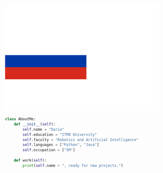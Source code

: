<div align="center">
  <br/>
    <img height="350" src="src/nyancat_russia.svg" width="800" />
  <br/>
</div>

```python
class AboutMe:
    def __init__(self):
        self.name = "Daria"
        self.education = "ITMO University"
        self.faculty = "Robotics and Artificial Intelligence"
        self.languages = ["Python", "Java"]
        self.occupation = ["SM"]

    def work(self):
        print(self.name + ", ready for new projects.")
```
